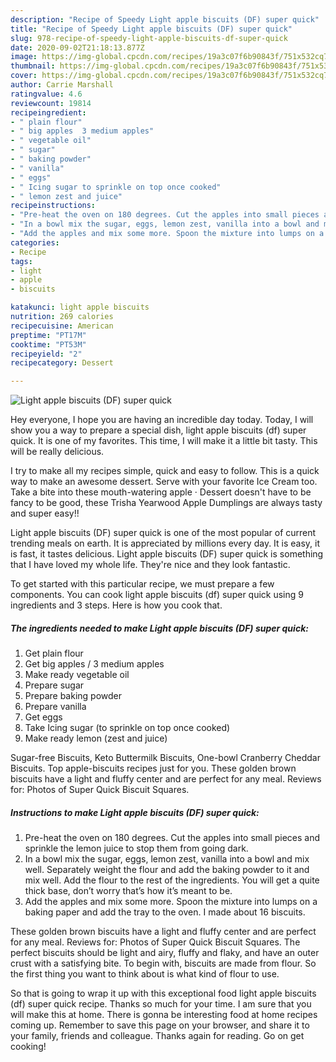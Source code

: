 ```yaml
---
description: "Recipe of Speedy Light apple biscuits (DF) super quick"
title: "Recipe of Speedy Light apple biscuits (DF) super quick"
slug: 978-recipe-of-speedy-light-apple-biscuits-df-super-quick
date: 2020-09-02T21:18:13.877Z
image: https://img-global.cpcdn.com/recipes/19a3c07f6b90843f/751x532cq70/light-apple-biscuits-df-super-quick-recipe-main-photo.jpg
thumbnail: https://img-global.cpcdn.com/recipes/19a3c07f6b90843f/751x532cq70/light-apple-biscuits-df-super-quick-recipe-main-photo.jpg
cover: https://img-global.cpcdn.com/recipes/19a3c07f6b90843f/751x532cq70/light-apple-biscuits-df-super-quick-recipe-main-photo.jpg
author: Carrie Marshall
ratingvalue: 4.6
reviewcount: 19814
recipeingredient:
- " plain flour"
- " big apples  3 medium apples"
- " vegetable oil"
- " sugar"
- " baking powder"
- " vanilla"
- " eggs"
- " Icing sugar to sprinkle on top once cooked"
- " lemon zest and juice"
recipeinstructions:
- "Pre-heat the oven on 180 degrees. Cut the apples into small pieces and sprinkle the lemon juice to stop them from going dark."
- "In a bowl mix the sugar, eggs, lemon zest, vanilla into a bowl and mix well. Separately weight the flour and add the baking powder to it and mix well. Add the flour to the rest of the ingredients. You will get a quite thick base, don’t worry that’s how it’s meant to be."
- "Add the apples and mix some more. Spoon the mixture into lumps on a baking paper and add the tray to the oven. I made about 16 biscuits."
categories:
- Recipe
tags:
- light
- apple
- biscuits

katakunci: light apple biscuits 
nutrition: 269 calories
recipecuisine: American
preptime: "PT17M"
cooktime: "PT53M"
recipeyield: "2"
recipecategory: Dessert

---
```



![Light apple biscuits (DF) super quick](https://img-global.cpcdn.com/recipes/19a3c07f6b90843f/751x532cq70/light-apple-biscuits-df-super-quick-recipe-main-photo.jpg)

Hey everyone, I hope you are having an incredible day today. Today, I will show you a way to prepare a special dish, light apple biscuits (df) super quick. It is one of my favorites. This time, I will make it a little bit tasty. This will be really delicious.

I try to make all my recipes simple, quick and easy to follow. This is a quick way to make an awesome dessert. Serve with your favorite Ice Cream too. Take a bite into these mouth-watering apple · Dessert doesn&#39;t have to be fancy to be good, these Trisha Yearwood Apple Dumplings are always tasty and super easy!!

Light apple biscuits (DF) super quick is one of the most popular of current trending meals on earth. It is appreciated by millions every day. It is easy, it is fast, it tastes delicious. Light apple biscuits (DF) super quick is something that I have loved my whole life. They're nice and they look fantastic.


To get started with this particular recipe, we must prepare a few components. You can cook light apple biscuits (df) super quick using 9 ingredients and 3 steps. Here is how you cook that.

<!--inarticleads1-->

##### The ingredients needed to make Light apple biscuits (DF) super quick:

1. Get  plain flour
1. Get  big apples / 3 medium apples
1. Make ready  vegetable oil
1. Prepare  sugar
1. Prepare  baking powder
1. Prepare  vanilla
1. Get  eggs
1. Take  Icing sugar (to sprinkle on top once cooked)
1. Make ready  lemon (zest and juice)


Sugar-free Biscuits, Keto Buttermilk Biscuits, One-bowl Cranberry Cheddar Biscuits. Top apple-biscuits recipes just for you. These golden brown biscuits have a light and fluffy center and are perfect for any meal. Reviews for: Photos of Super Quick Biscuit Squares. 

<!--inarticleads2-->

##### Instructions to make Light apple biscuits (DF) super quick:

1. Pre-heat the oven on 180 degrees. Cut the apples into small pieces and sprinkle the lemon juice to stop them from going dark.
1. In a bowl mix the sugar, eggs, lemon zest, vanilla into a bowl and mix well. Separately weight the flour and add the baking powder to it and mix well. Add the flour to the rest of the ingredients. You will get a quite thick base, don’t worry that’s how it’s meant to be.
1. Add the apples and mix some more. Spoon the mixture into lumps on a baking paper and add the tray to the oven. I made about 16 biscuits.


These golden brown biscuits have a light and fluffy center and are perfect for any meal. Reviews for: Photos of Super Quick Biscuit Squares. The perfect biscuits should be light and airy, fluffy and flaky, and have an outer crust with a satisfying bite. To begin with, biscuits are made from flour. So the first thing you want to think about is what kind of flour to use. 

So that is going to wrap it up with this exceptional food light apple biscuits (df) super quick recipe. Thanks so much for your time. I am sure that you will make this at home. There is gonna be interesting food at home recipes coming up. Remember to save this page on your browser, and share it to your family, friends and colleague. Thanks again for reading. Go on get cooking!
